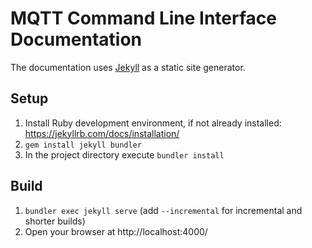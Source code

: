 # MQTT Command Line Interface Documentation

The documentation uses [Jekyll](https://jekyllrb.com/) as a static site generator.

## Setup

1. Install Ruby development environment, if not already installed: https://jekyllrb.com/docs/installation/
1. `gem install jekyll bundler`
1. In the project directory execute `bundler install`

## Build

1. `bundler exec jekyll serve` (add `--incremental` for incremental and shorter builds)
1. Open your browser at http://localhost:4000/
